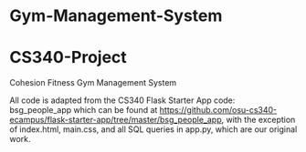 # Gym-Management-System

# CS340-Project
Cohesion Fitness Gym Management System

All code is adapted from the CS340 Flask Starter App code: bsg_people_app which can be found at https://github.com/osu-cs340-ecampus/flask-starter-app/tree/master/bsg_people_app, with the exception of index.html, main.css, and all SQL queries in app.py, which are our original work.

